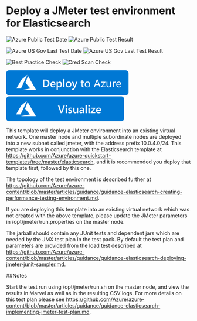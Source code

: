 # Deploy a JMeter test environment for Elasticsearch

![Azure Public Test Date](https://azurequickstartsservice.blob.core.windows.net/badges/application-workloads/elastic/elasticsearch-jmeter/PublicLastTestDate.svg)
![Azure Public Test Result](https://azurequickstartsservice.blob.core.windows.net/badges/application-workloads/elastic/elasticsearch-jmeter/PublicDeployment.svg)

![Azure US Gov Last Test Date](https://azurequickstartsservice.blob.core.windows.net/badges/application-workloads/elastic/elasticsearch-jmeter/FairfaxLastTestDate.svg)
![Azure US Gov Last Test Result](https://azurequickstartsservice.blob.core.windows.net/badges/application-workloads/elastic/elasticsearch-jmeter/FairfaxDeployment.svg)

![Best Practice Check](https://azurequickstartsservice.blob.core.windows.net/badges/application-workloads/elastic/elasticsearch-jmeter/BestPracticeResult.svg)
![Cred Scan Check](https://azurequickstartsservice.blob.core.windows.net/badges/application-workloads/elastic/elasticsearch-jmeter/CredScanResult.svg)

[![Deploy To Azure](https://raw.githubusercontent.com/Azure/azure-quickstart-templates/master/1-CONTRIBUTION-GUIDE/images/deploytoazure.svg?sanitize=true)](https://portal.azure.com/#create/Microsoft.Template/uri/https%3A%2F%2Fraw.githubusercontent.com%2FAzure%2Fazure-quickstart-templates%2Fmaster%2Fapplication-workloads%2Felastic%2Felasticsearch-jmeter%2Fazuredeploy.json)  [![Visualize](https://raw.githubusercontent.com/Azure/azure-quickstart-templates/master/1-CONTRIBUTION-GUIDE/images/visualizebutton.svg?sanitize=true)](http://armviz.io/#/?load=https%3A%2F%2Fraw.githubusercontent.com%2FAzure%2Fazure-quickstart-templates%2Fmaster%2Fapplication-workloads%2Felastic%2Felasticsearch-jmeter%2Fazuredeploy.json)

This template will deploy a JMeter environment into an existing virtual network. One master node and multiple subordinate nodes are deployed into a new subnet called jmeter, with the address prefix 10.0.4.0/24. This template works in conjunction with the Elasticsearch template at https://github.com/Azure/azure-quickstart-templates/tree/master/elasticsearch, and it is recommended you deploy that template first, followed by this one. 

The topology of the test environment is described further at https://github.com/Azure/azure-content/blob/master/articles/guidance/guidance-elasticsearch-creating-performance-testing-environment.md.

If you are deploying this template into an existing virtual network which was not created with the above template, please update the JMeter parameters in /opt/jmeter/run.properties on the master node.

The jarball should contain any JUnit tests and dependent jars which are needed by the JMX test plan in the test pack. By default the test plan and parameters are provided from the load test described at https://github.com/Azure/azure-content/blob/master/articles/guidance/guidance-elasticsearch-deploying-jmeter-junit-sampler.md. 

##Notes

Start the test run using /opt/jmeter/run.sh on the master node, and view the results in Marvel as well as in the resulting CSV logs. For more details on this test plan please see https://github.com/Azure/azure-content/blob/master/articles/guidance/guidance-elasticsearch-implementing-jmeter-test-plan.md. 


